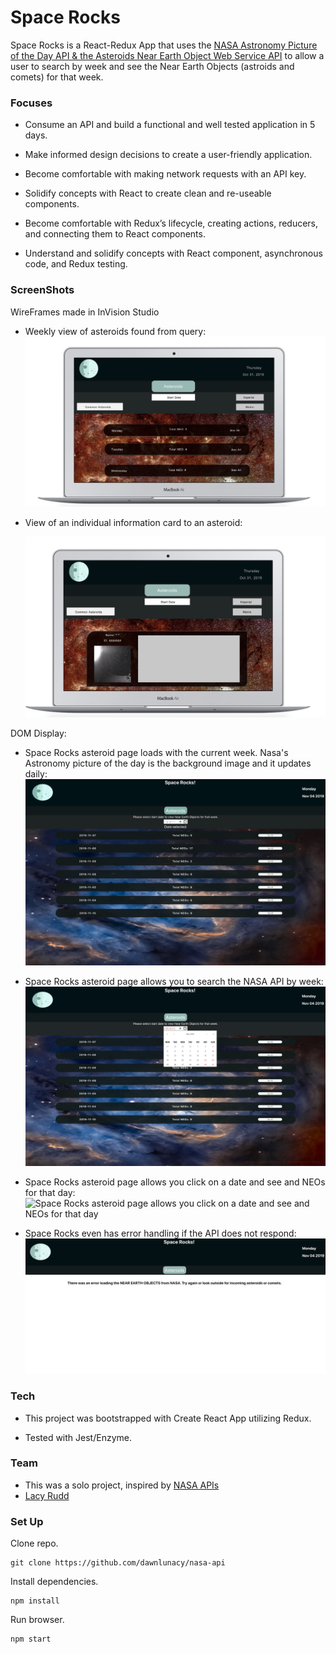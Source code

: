# Space Rocks

Space Rocks is a React-Redux App that uses the [NASA Astronomy Picture of the Day API & the Asteroids Near Earth Object Web Service API](https://api.nasa.gov/) to allow a user to search by week and see the Near Earth Objects (astroids and comets) for that week.

### Focuses

- Consume an API and build a functional and well tested application in 5 days.

- Make informed design decisions to create a user-friendly application.

- Become comfortable with making network requests with an API key.

- Solidify concepts with React to create clean and re-useable components.

- Become comfortable with Redux’s lifecycle, creating actions, reducers, and connecting them to React components.

- Understand and solidify concepts with React component, asynchronous code, and Redux testing.

### ScreenShots
  WireFrames made in InVision Studio
  - Weekly view of asteroids found from query:
    ![Weekly View Space Rocks Wire Frame](src/images/Screen_Shot_Week_WireFrame.png)

  - View of an individual information card to an asteroid:

    ![Individual Card View Space Rocks Wire Frame](src/images/Screen_Shot_Asteroid_Card_WireFrame.png)


  DOM Display:
  - Space Rocks asteroid page loads with the current week. Nasa's Astronomy picture of the day is the background image and it updates daily:
![Space Rocks asteroid page loads with the current week](src/images/Weekly_View_Default.png)

  - Space Rocks asteroid page allows you to search the NASA API by week:
![Space Rocks asteroid page allows search by picking a start date](src/images/Search_By_Week.png)

  - Space Rocks asteroid page allows you click on a date and see and NEOs for that day:
![Space Rocks asteroid page allows you click on a date and see and NEOs for that day](src/images/Asteroid_Card_View.png)

  - Space Rocks even has error handling if the API does not respond:
![Space Rocks Error Handling](src/images/Error_Handling.png)


### Tech
- This project was bootstrapped with Create React App utilizing Redux.

- Tested with Jest/Enzyme.

### Team
- This was a solo project, inspired by [NASA APIs](https://api.nasa.gov/)
- [Lacy Rudd](https://github.com/dawnlunacy)
### Set Up

Clone repo.
```
git clone https://github.com/dawnlunacy/nasa-api
```
Install dependencies.
```
npm install
```
Run browser.
```
npm start
```
